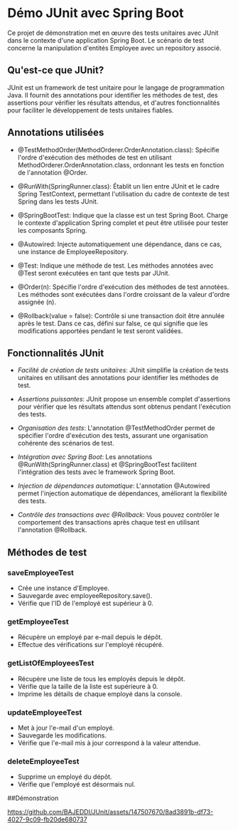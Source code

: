 # Démo JUnit avec Spring Boot

Ce projet de démonstration met en œuvre des tests unitaires avec JUnit dans le contexte d'une application Spring Boot. Le scénario de test concerne la manipulation d'entités Employee avec un repository associé.

## Qu'est-ce que JUnit?

JUnit est un framework de test unitaire pour le langage de programmation Java. Il fournit des annotations pour identifier les méthodes de test, des assertions pour vérifier les résultats attendus, et d'autres fonctionnalités pour faciliter le développement de tests unitaires fiables.

## Annotations utilisées

- @TestMethodOrder(MethodOrderer.OrderAnnotation.class): Spécifie l'ordre d'exécution des méthodes de test en utilisant MethodOrderer.OrderAnnotation.class, ordonnant les tests en fonction de l'annotation @Order.

- @RunWith(SpringRunner.class): Établit un lien entre JUnit et le cadre Spring TestContext, permettant l'utilisation du cadre de contexte de test Spring dans les tests JUnit.

- @SpringBootTest: Indique que la classe est un test Spring Boot. Charge le contexte d'application Spring complet et peut être utilisée pour tester les composants Spring.

- @Autowired: Injecte automatiquement une dépendance, dans ce cas, une instance de EmployeeRepository.

- @Test: Indique une méthode de test. Les méthodes annotées avec @Test seront exécutées en tant que tests par JUnit.

- @Order(n): Spécifie l'ordre d'exécution des méthodes de test annotées. Les méthodes sont exécutées dans l'ordre croissant de la valeur d'ordre assignée (n).

- @Rollback(value = false): Contrôle si une transaction doit être annulée après le test. Dans ce cas, défini sur false, ce qui signifie que les modifications apportées pendant le test seront validées.

## Fonctionnalités JUnit

- *Facilité de création de tests unitaires*: JUnit simplifie la création de tests unitaires en utilisant des annotations pour identifier les méthodes de test.

- *Assertions puissantes*: JUnit propose un ensemble complet d'assertions pour vérifier que les résultats attendus sont obtenus pendant l'exécution des tests.

- *Organisation des tests*: L'annotation @TestMethodOrder permet de spécifier l'ordre d'exécution des tests, assurant une organisation cohérente des scénarios de test.

- *Intégration avec Spring Boot*: Les annotations @RunWith(SpringRunner.class) et @SpringBootTest facilitent l'intégration des tests avec le framework Spring Boot.

- *Injection de dépendances automatique*: L'annotation @Autowired permet l'injection automatique de dépendances, améliorant la flexibilité des tests.

- *Contrôle des transactions avec @Rollback*: Vous pouvez contrôler le comportement des transactions après chaque test en utilisant l'annotation @Rollback.

## Méthodes de test

### saveEmployeeTest

- Crée une instance d'Employee.
- Sauvegarde avec employeeRepository.save().
- Vérifie que l'ID de l'employé est supérieur à 0.

### getEmployeeTest

- Récupère un employé par e-mail depuis le dépôt.
- Effectue des vérifications sur l'employé récupéré.

### getListOfEmployeesTest

- Récupère une liste de tous les employés depuis le dépôt.
- Vérifie que la taille de la liste est supérieure à 0.
- Imprime les détails de chaque employé dans la console.

### updateEmployeeTest

- Met à jour l'e-mail d'un employé.
- Sauvegarde les modifications.
- Vérifie que l'e-mail mis à jour correspond à la valeur attendue.

### deleteEmployeeTest

- Supprime un employé du dépôt.
- Vérifie que l'employé est désormais nul.

  
##Démonstration


https://github.com/BAJEDDI/JUnit/assets/147507670/8ad3891b-df73-4027-9c09-fb20de680737

